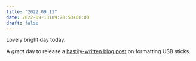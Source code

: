 ```yaml
---
title: "2022_09_13"
date: 2022-09-13T09:28:53+01:00
draft: false
---
```


Lovely bright day today.

A *great* day to release a [hastily-written blog post](../blog/trouble_with_usb_drives_in_openbsd) on formatting USB sticks.
